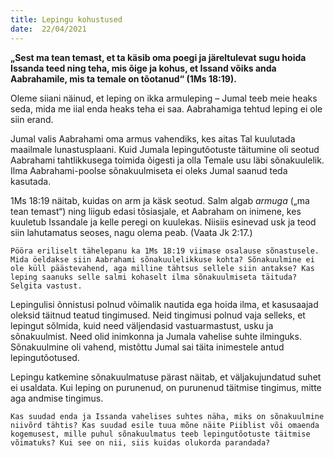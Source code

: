 ```yaml
---
title: Lepingu kohustused  
date:  22/04/2021  
---
```


**„Sest ma tean temast, et ta käsib oma poegi ja järeltulevat sugu hoida Issanda teed ning teha, mis õige ja kohus, et Issand võiks anda Aabrahamile, mis ta temale on tõotanud“ (1Ms 18:19).**

Oleme siiani näinud, et leping on ikka armuleping – Jumal teeb meie heaks seda, mida me iial enda heaks teha ei saa. Aabrahamiga tehtud leping ei ole siin erand.

Jumal valis Aabrahami oma armus vahendiks, kes aitas Tal kuulutada maailmale lunastusplaani. Kuid Jumala lepingutõotuste täitumine oli seotud Aabrahami tahtlikkusega toimida õigesti ja olla Temale usu läbi sõnakuulelik. Ilma Aabrahami-­poolse sõnakuulmiseta ei oleks Jumal saanud teda kasutada.

1Ms 18:19 näitab, kuidas on arm ja käsk seotud. Salm algab _armuga_ („ma tean temast“) ning liigub edasi tõsiasjale, et Aabraham on inimene, kes kuuletub Issandale ja kelle peregi on kuulekas. Niisiis esinevad usk ja teod siin lahutamatus seoses, nagu olema peab. (Vaata Jk 2:17.)

`Pööra eriliselt tähelepanu ka 1Ms 18:19 viimase osalause sõnastusele. Mida öeldakse siin Aabrahami sõnakuulelikkuse kohta? Sõnakuulmine ei ole küll päästevahend, aga milline tähtsus sellele siin antakse? Kas leping saanuks selle salmi kohaselt ilma sõnakuulmiseta täituda? Selgita vastust.`

Lepingulisi õnnistusi polnud võimalik nautida ega hoida ilma, et kasusaajad oleksid täitnud teatud tingimused. Neid tingimusi polnud vaja selleks, et lepingut sõlmida, kuid need väljendasid vastuarmastust, usku ja sõnakuulmist. Need olid inimkonna ja Jumala vahelise suhte ilminguks. Sõnakuulmine oli vahend, mistõttu Jumal sai täita inimestele antud lepingutõotused.

Lepingu katkemine sõnakuulmatuse pärast näitab, et väljakujundatud suhet ei usaldata. Kui leping on purunenud, on purunenud täitmise tingimus, mitte aga andmise tingimus.

`Kas suudad enda ja Issanda vahelises suhtes näha, miks on sõnakuulmine niivõrd tähtis? Kas suudad esile tuua mõne näite Piiblist või omaenda kogemusest, mille puhul sõnakuulmatus teeb lepingutõotuste täitmise võimatuks? Kui see on nii, siis kuidas olukorda parandada?`